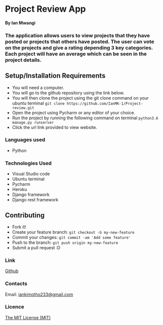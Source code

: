 # Project Review App

#### By Ian Mwangi

### The application allows users to view projects that they have posted or projects that others have posted. The user can vote on the projects and give a rating depending 3 key categories. Each project will have an average which can be seen in the project details.

## Setup/Installation Requirements
- You will need a computer.
- You will go to the github repository using the link below.
- You will then clone the project using the git clone command on your ubuntu terminal `git clone https://github.com/IanMK-1/Project-review.git`
- Open the project using Pycharm or any editor of your choice. 
- Run the project by running the following command on terminal `python3.6 manage.py runserver`
- Click the url link provided to view website.

### Languages used
- Python

### Technologies Used
- Visual Studio code
- Ubuntu terminal
- Pycharm
- Heroku
- Django framework
- Django rest framework

## Contributing
- Fork it!
- Create your feature branch: `git checkout -b my-new-feature`
- Commit your changes: `git commit -am 'Add some feature'`
- Push to the branch: `git push origin my-new-feature`
- Submit a pull request :D

### Link
[Github](https://github.com/IanMK-1/Project-review)

### Contacts
Email: iankimotho233@gmail.com

### Licence
[The MIT License (MIT)](LICENCE.md)